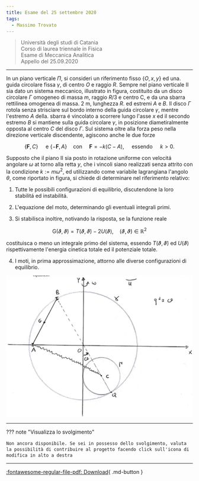```yaml
---
title: Esame del 25 settembre 2020
tags:
  - Massimo Trovato
---
```


>Università degli studi di Catania<br> Corso di laurea triennale in Fisica<br> Esame di Meccanica Analitica<br> Appello del 25.09.2020

---

In un piano verticale $\Pi$, si consideri un riferimento fisso
$\{O, x, y\}$ ed una. guida circolare fissa $\gamma$, di centro $O$ e
raggio $R$. Sempre nel piano verticale II sia dato un sistema meccanico,
illustrato in figura, costituito da un disco circolare $\Gamma$ omogeneo
di massa $m$, raggio $R / 3$ e centro $\mathrm{C}$, e da una sbarra
rettilinea omogenea di massa. $2 \mathrm{~m}$, lunghezza $R$. ed estremi
$A$ e $B$. Il disco $\Gamma$ rotola senza strisciare sul bordo interno
della guida circolare $\gamma$, mentre l'estremo $A$ della. sbarra é
vincolato a scorrere lungo l'asse $x$ ed il secondo estremo $B$ si
mantiene sulla guida circolare $\gamma$, in posizione diametiralmente
opposta al centro $C$ del disco $\Gamma$. Sul sistema oltre alla forza
peso nella direzione verticale discendente, agiscono anche le due forze

$$\{\mathbf{F}, C\} \quad \text { e }\{-\mathbf{F}, A\} \quad \operatorname{con} \quad \mathbf{F}=-k(C-A), \quad \text { essendo } \quad k>0 .$$

Supposto che il piano II sia posto in rotazione uniforme con velocitá
angolare $\omega$ at torno alla retta $y$, che i vincoli siano
realizzati senza attrito con la condizione $k:=m \omega^{2}$, ed
utilizzando come variabile lagrangiana l'angolo $\theta$, come riportato
in figura, si chiede di determinare nel riferimento relativo:

1.  Tutte le possibili configurazioni di equilibrio, discutendone la
    loro stabilitá ed instabilitá.

2.  L'equazione del moto, determinando gli eventuali integrali primi.

3.  Si stabilisca inoltire, notivando la risposta, se la funzione reale

$$\mathrm{G}(\vartheta, \dot{\vartheta})=T(\vartheta, \dot{\vartheta})-2 U(\vartheta), \quad(\vartheta, \dot{\vartheta}) \in \mathbb{R}^{2}$$

costituisca o meno un integrale primo del sistema, essendo
$T(\vartheta, \dot{\vartheta})$ ed $U(\vartheta)$ rispettivamente
l'energia cinetica totale ed il potenziale totale.

4.  I moti, in prima approssimazione, attorno alle diverse
    configurazioni di equilibrio.

![image](images/2023_04_04_fdeaa97a1ff25f89fa04g-03.jpg)

---

??? note "Visualizza lo svolgimento"
    
    Non ancora disponibile. Se sei in possesso dello svolgimento, valuta la possibilità di contribuire al progetto facendo click sull'icona di modifica in alto a destra

---

[:fontawesome-regular-file-pdf: Download](pdf/2020-09-25.pdf){ .md-button }